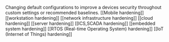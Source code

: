 Changing default configurations to improve a devices security throughout custom settings or recommended baselines.
[[Mobile hardening]]
[[workstation hardening]]
[[network infrastructure hardening]]
[[cloud hardening]]
[[server hardening]]
[[ICS,SCADA hardening]]
[[embedded system hardening]]
[[RTOS (Real-time Operating System) hardening]]
[[IoT (Internet of Things) hardening]]